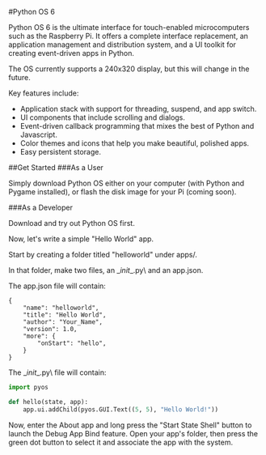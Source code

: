 ﻿#Python OS 6 

Python OS 6 is the ultimate interface for touch-enabled microcomputers such as the Raspberry Pi. It offers a complete interface replacement, an application management and distribution system, and a UI toolkit for creating event-driven apps in Python.

The OS currently supports a 240x320 display, but this will change in the future.

Key features include:
* Application stack with support for threading, suspend, and app switch.
* UI components that include scrolling and dialogs.
* Event-driven callback programming that mixes the best of Python and Javascript.
* Color themes and icons that help you make beautiful, polished apps.
* Easy persistent storage.

##Get Started
###As a User

Simply download Python OS either on your computer (with Python and Pygame installed), or flash the disk image for your Pi (coming soon).

###As a Developer

Download and try out Python OS first.

Now, let's write a simple "Hello World" app.

Start by creating a folder titled "helloworld" under apps/.

In that folder, make two files, an \__init__.py\ and an app.json.

The app.json file will contain:
```
{
	"name": "helloworld",
	"title": "Hello World",
	"author": "Your_Name",
	"version": 1.0,
	"more": {
		"onStart": "hello",
	}
}
```

The \__init__.py\ file will contain:
```python
import pyos

def hello(state, app):
	app.ui.addChild(pyos.GUI.Text((5, 5), "Hello World!"))
```

Now, enter the About app and long press the "Start State Shell" button to launch the Debug App Bind feature. Open your app's folder, then press the green dot button to select it and associate the app with the system. 
